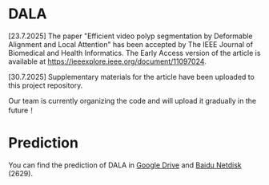 # DALA
<time datetime="2025-07-23">[23.7.2025]</time> The paper "Efficient video polyp segmentation by Deformable Alignment and Local Attention" has been accepted by The IEEE Journal of Biomedical and Health Informatics. The Early Access version of the article is available at https://ieeexplore.ieee.org/document/11097024. 

<time datetime="2025-07-30">[30.7.2025]</time> Supplementary materials for the article have been uploaded to this project repository.

Our team is currently organizing the code and will upload it gradually in the future！
# Prediction
You can find the prediction of DALA in [Google Drive](https://drive.google.com/file/d/1Px0-5oFQEH5rYIC32SM8wUFUBz_qLeOY/view?usp=drive_link) and [Baidu Netdisk](https://pan.baidu.com/s/11tmC32KuMO3OElcbS_pfLA) (2629).
